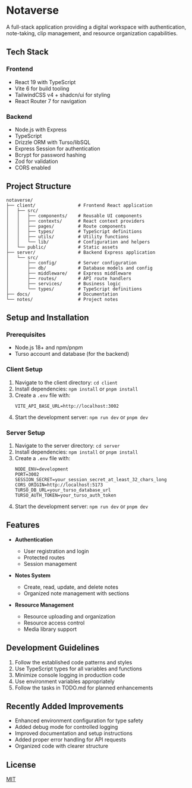 # Notaverse

A full-stack application providing a digital workspace with authentication, note-taking, clip management, and resource organization capabilities.

## Tech Stack

### Frontend
- React 19 with TypeScript
- Vite 6 for build tooling
- TailwindCSS v4 + shadcn/ui for styling
- React Router 7 for navigation

### Backend
- Node.js with Express
- TypeScript
- Drizzle ORM with Turso/libSQL
- Express Session for authentication
- Bcrypt for password hashing
- Zod for validation
- CORS enabled

## Project Structure

```
notaverse/
├── client/                # Frontend React application
│   ├── src/
│   │   ├── components/    # Reusable UI components
│   │   ├── contexts/      # React context providers
│   │   ├── pages/         # Route components
│   │   ├── types/         # TypeScript definitions
│   │   ├── utils/         # Utility functions
│   │   └── lib/           # Configuration and helpers
│   └── public/            # Static assets
├── server/                # Backend Express application
│   └── src/
│       ├── config/        # Server configuration
│       ├── db/            # Database models and config
│       ├── middleware/    # Express middleware
│       ├── routes/        # API route handlers
│       ├── services/      # Business logic
│       └── types/         # TypeScript definitions
├── docs/                  # Documentation
└── notes/                 # Project notes
```

## Setup and Installation

### Prerequisites
- Node.js 18+ and npm/pnpm
- Turso account and database (for the backend)

### Client Setup
1. Navigate to the client directory: `cd client`
2. Install dependencies: `npm install` or `pnpm install`
3. Create a `.env` file with:
   ```
   VITE_API_BASE_URL=http://localhost:3002
   ```
4. Start the development server: `npm run dev` or `pnpm dev`

### Server Setup
1. Navigate to the server directory: `cd server`
2. Install dependencies: `npm install` or `pnpm install`
3. Create a `.env` file with:
   ```
   NODE_ENV=development
   PORT=3002
   SESSION_SECRET=your_session_secret_at_least_32_chars_long
   CORS_ORIGIN=http://localhost:5173
   TURSO_DB_URL=your_turso_database_url
   TURSO_AUTH_TOKEN=your_turso_auth_token
   ```
4. Start the development server: `npm run dev` or `pnpm dev`

## Features

- **Authentication**
  - User registration and login
  - Protected routes
  - Session management

- **Notes System**
  - Create, read, update, and delete notes
  - Organized note management with sections

- **Resource Management**
  - Resource uploading and organization
  - Resource access control
  - Media library support

## Development Guidelines

1. Follow the established code patterns and styles
2. Use TypeScript types for all variables and functions
3. Minimize console logging in production code
4. Use environment variables appropriately
5. Follow the tasks in TODO.md for planned enhancements

## Recently Added Improvements

- Enhanced environment configuration for type safety
- Added debug mode for controlled logging
- Improved documentation and setup instructions
- Added proper error handling for API requests
- Organized code with clearer structure

## License

[MIT](LICENSE)